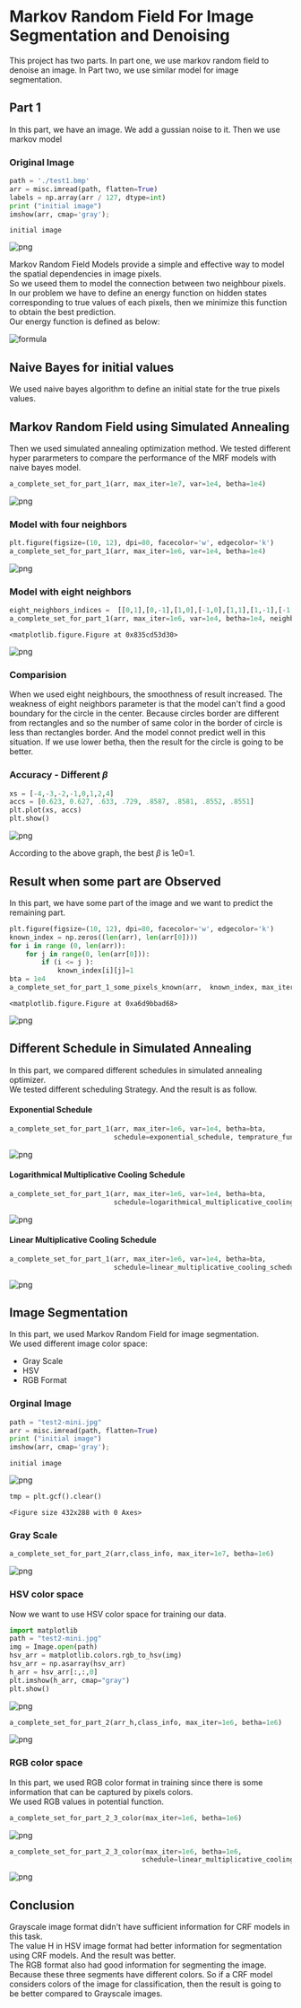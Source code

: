 
# Markov Random Field For Image Segmentation and Denoising
This project has two parts. In part one, we use markov random field to denoise an image. In Part two, we use similar model for image segmentation. 

## Part 1
In this part, we have an image. We add a gussian noise to it. Then we use markov model

### Original Image



```python
path = './test1.bmp'
arr = misc.imread(path, flatten=True)
labels = np.array(arr / 127, dtype=int)
print ("initial image")
imshow(arr, cmap='gray');
```

    initial image
    


![png](output_3_1.png)




Markov Random Field Models provide a simple and effective way to model the spatial dependencies in image pixels. <br>
So we useed them to model the connection between two neighbour pixels. <br>
In our problem we have to define an energy function on hidden states corresponding to true values of each pixels, then we minimize this function to obtain the best prediction. <br>
Our energy function is defined as below: <br>
 

![formula](formula.bmp)

## Naive Bayes for initial values
We used naive bayes algorithm to define an initial state for the true pixels values.<br>
## Markov Random Field using Simulated Annealing
Then we used simulated annealing optimization method. We tested different hyper pararmeters to compare the performance of the MRF models with  naive bayes model. <br>


```python
a_complete_set_for_part_1(arr, max_iter=1e7, var=1e4, betha=1e4)
```


![png](output_7_0.png)


### Model with four neighbors


```python
plt.figure(figsize=(10, 12), dpi=80, facecolor='w', edgecolor='k')
a_complete_set_for_part_1(arr, max_iter=1e6, var=1e4, betha=1e4)
```





![png](output_9_1.png)


### Model with eight neighbors


```python
eight_neighbors_indices =  [[0,1],[0,-1],[1,0],[-1,0],[1,1],[1,-1],[-1,1],[-1,-1]]
a_complete_set_for_part_1(arr, max_iter=1e6, var=1e4, betha=1e4, neighbor_indices=eight_neighbors_indices)
```


    <matplotlib.figure.Figure at 0x835cd53d30>



![png](output_11_1.png)


### Comparision
When we used eight neighbours, the smoothness of result increased. The weakness of eight neighbors parameter is that the model can't find a good boundary for the circle in the center. Because circles border are different from rectangles and so the number of same color in the border of circle is less than rectangles border. And the model connot predict well in this situation. If we use lower betha, then the result for the circle is going to be better.

### Accuracy - Different $\beta$ 


```python
xs = [-4,-3,-2,-1,0,1,2,4]
accs = [0.623, 0.627, .633, .729, .8587, .8581, .8552, .8551]
plt.plot(xs, accs)
plt.show()
```


![png](output_14_0.png)


According to the above graph, the best $\beta$ is 1e0=1.

## Result when some part are Observed
In this part, we have some part of the image and we want to predict the remaining part. 


```python
plt.figure(figsize=(10, 12), dpi=80, facecolor='w', edgecolor='k')
known_index = np.zeros((len(arr), len(arr[0])))
for i in range (0, len(arr)):
    for j in range(0, len(arr[0])):
        if (i <= j ):
            known_index[i][j]=1
bta = 1e4
a_complete_set_for_part_1_some_pixels_known(arr,  known_index, max_iter=1e6, var=1e4, betha=bta)
```


    <matplotlib.figure.Figure at 0xa6d9bbad68>



![png](output_17_1.png)


## Different Schedule in Simulated Annealing
In this part, we compared different schedules in simulated annealing optimizer.<br>
We tested different scheduling Strategy. And the result is as follow.

#### Exponential Schedule


```python
a_complete_set_for_part_1(arr, max_iter=1e6, var=1e4, betha=bta,
                          schedule=exponential_schedule, temprature_function_constant=0.8)
```


![png](output_20_0.png)


#### Logarithmical Multiplicative Cooling Schedule


```python
a_complete_set_for_part_1(arr, max_iter=1e6, var=1e4, betha=bta,
                          schedule=logarithmical_multiplicative_cooling_schedule, temprature_function_constant=1.0)
```


![png](output_22_0.png)


#### Linear Multiplicative Cooling Schedule


```python
a_complete_set_for_part_1(arr, max_iter=1e6, var=1e4, betha=bta,
                          schedule=linear_multiplicative_cooling_schedule, temprature_function_constant=1.0)
```


![png](output_24_0.png)


## Image Segmentation
In this part, we used Markov Random Field for image segmentation.
<br>
We used different image color space:
- Gray Scale
- HSV
- RGB Format

### Orginal Image


```python
path = "test2-mini.jpg"
arr = misc.imread(path, flatten=True)
print ("initial image")
imshow(arr, cmap='gray');
```

    initial image
    


![png](output_27_1.png)



```python
tmp = plt.gcf().clear()
```


    <Figure size 432x288 with 0 Axes>



### Gray Scale


```python
a_complete_set_for_part_2(arr,class_info, max_iter=1e7, betha=1e6)
```


![png](output_30_0.png)


### HSV color space

Now we want to use HSV color space for training our data.


```python
import matplotlib
path = "test2-mini.jpg"
img = Image.open(path)
hsv_arr = matplotlib.colors.rgb_to_hsv(img)
hsv_arr = np.asarray(hsv_arr)
h_arr = hsv_arr[:,:,0]
plt.imshow(h_arr, cmap="gray")
plt.show()
```


![png](output_33_0.png)



```python
a_complete_set_for_part_2(arr_h,class_info, max_iter=1e6, betha=1e6)
```


![png](output_34_0.png)


### RGB color space
In this part, we used RGB color format in training since there is some information that can be captured by pixels colors.<br> 
We used RGB values in potential function.


```python
a_complete_set_for_part_2_3_color(max_iter=1e6, betha=1e6)
```


![png](output_36_0.png)



```python
a_complete_set_for_part_2_3_color(max_iter=1e6, betha=1e6,
                                 schedule=linear_multiplicative_cooling_schedule, temprature_function_constant=0.5)
```


![png](output_37_0.png)


## Conclusion
Grayscale image format didn't have sufficient information for CRF models in this task.<br>
The value H in HSV image format had better information for segmentation using CRF models. And the result was better. <br>
The RGB format also had good information for segmenting the image. Because these three segments have different colors. So if a CRF model considers colors of the image for classification, then the result is going to be better compared to Grayscale images.
